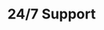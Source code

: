---
svg: 'support'
title: '24/7 Support'
description: 'Lorem ipsum dolor sit amet, consectetur adipisicing elit. Alias ex adipisci ea consequatur tempore debitis.'
---